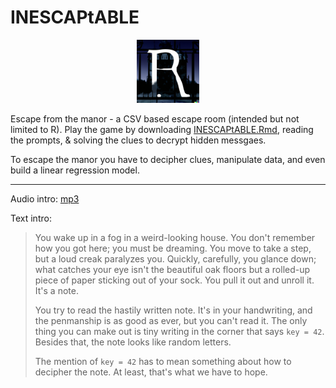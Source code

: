 # INESCAPtABLE
<p align="center"><img width="20%" src="INESCAPtABLE-manor.png"></p>

Escape from the manor - a CSV based escape room (intended but not limited to R).  Play the game by downloading [INESCAPtABLE.Rmd](INESCAPtABLE.Rmd), reading the prompts, & solving the clues to decrypt hidden messgaes.

To escape the manor you have to decipher clues, manipulate data, and even build a linear regression model.

-----

Audio intro: [mp3](INESCAPtABLE-tts-intro.mp3)

Text intro:

> You wake up in a fog in a weird-looking house. You don't remember how you got here; you must be dreaming. You move to take a step, but a loud creak paralyzes you. Quickly, carefully, you glance down; what catches your eye isn't the beautiful oak floors but a rolled-up piece of paper sticking out of your sock. You pull it out and unroll it. It's a note.
>
> You try to read the hastily written note. It's in your handwriting, and the penmanship is as good as ever, but you can't read it. The only thing you can make out is tiny writing in the corner that says `key = 42`. Besides that, the note looks like random letters.
>
> The mention of `key = 42` has to mean something about how to decipher the note. At least, that's what we have to hope.

